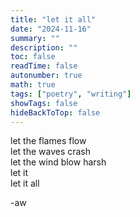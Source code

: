 ```yaml
---
title: "let it all"
date: "2024-11-16"
summary: ""
description: ""
toc: false
readTime: false
autonumber: true
math: true
tags: ["poetry", "writing"]
showTags: false
hideBackToTop: false
---
```


let the flames flow  
let the waves crash  
let the wind blow harsh  
let it  
let it all  


  
-aw